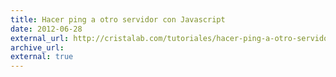 ```yaml
---
title: Hacer ping a otro servidor con Javascript
date: 2012-06-28
external_url: http://cristalab.com/tutoriales/hacer-ping-a-otro-servidor-con-javascript-c106477l
archive_url:
external: true
---
```

